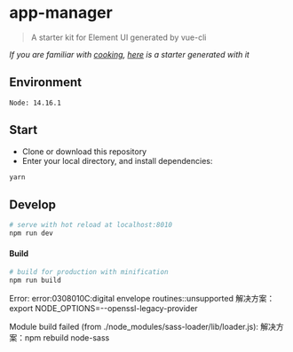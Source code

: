 # app-manager

> A starter kit for Element UI generated by vue-cli

*If you are familiar with [cooking](https://github.com/elemefe/cooking), [here](https://github.com/ElementUI/element-cooking-starter) is a starter generated with it*

## Environment

`Node: 14.16.1`

## Start

 - Clone or download this repository
 - Enter your local directory, and install dependencies:

``` bash
yarn
```

## Develop

``` bash
# serve with hot reload at localhost:8010
npm run dev
```

#### Build

``` bash
# build for production with minification
npm run build
```

Error: error:0308010C:digital envelope routines::unsupported
解决方案：export NODE_OPTIONS=--openssl-legacy-provider

Module build failed (from ./node_modules/sass-loader/lib/loader.js):
解决方案：npm rebuild node-sass
